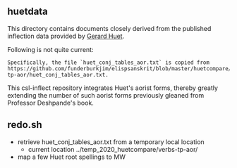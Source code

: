 ## huetdata

This directory contains documents closely derived from the published 
inflection data provided by [Gerard Huet](https://sanskrit.inria.fr/DATA/XML/).

Following is not quite current:
```
Specifically, the file `huet_conj_tables_aor.txt` is copied from
https://github.com/funderburkjim/elispsanskrit/blob/master/huetcompare/verbs-tp-aor/huet_conj_tables_aor.txt.
```

This csl-inflect repository integrates Huet's aorist forms, thereby greatly
extending the number of such aorist forms previously gleaned from 
Professor Deshpande's book.

## redo.sh
* retrieve huet_conj_tables_aor.txt from a temporary local location
  * current location ../temp_2020_huetcompare/verbs-tp-aor/
* map a few Huet root spellings to MW
